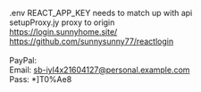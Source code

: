 .env REACT_APP_KEY needs to match up with api
<br>
setupProxy.jy proxy to origin
<br>
https://login.sunnyhome.site/
<br>
https://github.com/sunnysunny77/reactlogin
<br>
<br>
PayPal:
<br>
Email: sb-iyl4x21604127@personal.example.com
<br>
Pass: *]T0%Ae8